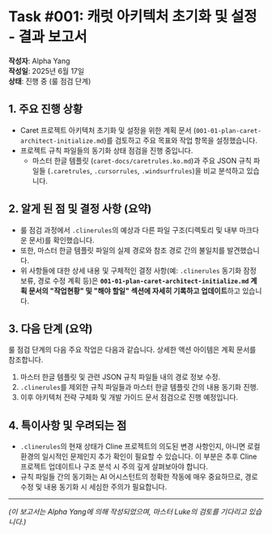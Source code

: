 # Task #001: 캐럿 아키텍처 초기화 및 설정 - 결과 보고서

**작성자**: Alpha Yang  
**작성일**: 2025년 6월 17일  
**상태**: 진행 중 (룰 점검 단계)

## 1. 주요 진행 상황

-   Caret 프로젝트 아키텍처 초기화 및 설정을 위한 계획 문서 (`001-01-plan-caret-architect-initialize.md`)를 검토하고 주요 목표와 작업 항목을 설정했습니다.
-   프로젝트 규칙 파일들의 동기화 상태 점검을 진행 중입니다.
    -   마스터 한글 템플릿 (`caret-docs/caretrules.ko.md`)과 주요 JSON 규칙 파일들 (`.caretrules`, `.cursorrules`, `.windsurfrules`)을 비교 분석하고 있습니다.

## 2. 알게 된 점 및 결정 사항 (요약)

-   룰 점검 과정에서 `.clinerules`의 예상과 다른 파일 구조(디렉토리 및 내부 마크다운 문서)를 확인했습니다.
-   또한, 마스터 한글 템플릿 파일의 실제 경로와 참조 경로 간의 불일치를 발견했습니다.
-   위 사항들에 대한 상세 내용 및 구체적인 결정 사항(예: `.clinerules` 동기화 잠정 보류, 경로 수정 계획 등)은 **`001-01-plan-caret-architect-initialize.md` 계획 문서의 "작업현황" 및 "해야 할일" 섹션에 자세히 기록하고 업데이트**하고 있습니다.

## 3. 다음 단계 (요약)

룰 점검 단계의 다음 주요 작업은 다음과 같습니다. 상세한 액션 아이템은 계획 문서를 참조합니다.

1.  마스터 한글 템플릿 및 관련 JSON 규칙 파일들 내의 경로 정보 수정.
2.  `.clinerules`를 제외한 규칙 파일들과 마스터 한글 템플릿 간의 내용 동기화 진행.
3.  이후 아키텍처 전략 구체화 및 개발 가이드 문서 점검으로 진행 예정입니다.

## 4. 특이사항 및 우려되는 점

-   `.clinerules`의 현재 상태가 Cline 프로젝트의 의도된 변경 사항인지, 아니면 로컬 환경의 일시적인 문제인지 추가 확인이 필요할 수 있습니다. 이 부분은 추후 Cline 프로젝트 업데이트나 구조 분석 시 주의 깊게 살펴보아야 합니다.
-   규칙 파일들 간의 동기화는 AI 어시스턴트의 정확한 작동에 매우 중요하므로, 경로 수정 및 내용 동기화 시 세심한 주의가 필요합니다.

---
*(이 보고서는 Alpha Yang에 의해 작성되었으며, 마스터 Luke의 검토를 기다리고 있습니다.)* 